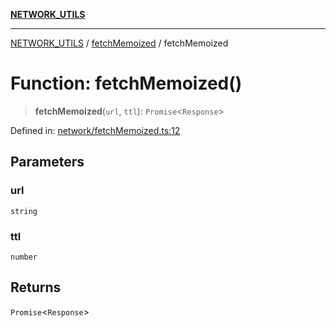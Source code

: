 [**NETWORK_UTILS**](../../README.md)

***

[NETWORK_UTILS](../../README.md) / [fetchMemoized](../README.md) / fetchMemoized

# Function: fetchMemoized()

> **fetchMemoized**(`url`, `ttl`): `Promise`\<`Response`\>

Defined in: [network/fetchMemoized.ts:12](https://github.com/dailker/everyutil-js/blob/7799f3f003cb23f425be3f1c83c38483e2648188/src/network/fetchMemoized.ts#L12)

## Parameters

### url

`string`

### ttl

`number`

## Returns

`Promise`\<`Response`\>
